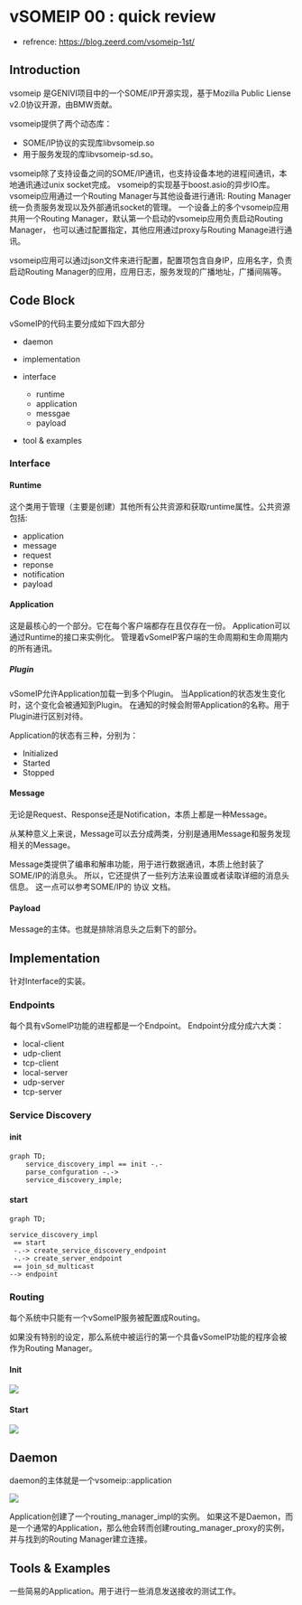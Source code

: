 # vSOMEIP 00 :  quick review

* refrence: https://blog.zeerd.com/vsomeip-1st/

## Introduction
vsomeip 是GENIVI项目中的一个SOME/IP开源实现，基于Mozilla Public Liense v2.0协议开源，由BMW贡献。

vsomeip提供了两个动态库：
* SOME/IP协议的实现库libvsomeip.so
* 用于服务发现的库libvsomeip-sd.so。

vsomeip除了支持设备之间的SOME/IP通讯，也支持设备本地的进程间通讯，本地通讯通过unix socket完成。
vsomeip的实现基于boost.asio的异步IO库。
vsomeip应用通过一个Routing Manager与其他设备进行通讯: Routing Manager统一负责服务发现以及外部通讯socket的管理。
一个设备上的多个vsomeip应用共用一个Routing Manager，默认第一个启动的vsomeip应用负责启动Routing Manager，
也可以通过配置指定，其他应用通过proxy与Routing Manage进行通讯。

vsomeip应用可以通过json文件来进行配置，配置项包含自身IP，应用名字，负责启动Routing Manager的应用，应用日志，服务发现的广播地址，广播间隔等。


## Code Block

vSomeIP的代码主要分成如下四大部分

* daemon

* implementation

* interface
    - runtime
    - application
    - messgae
    - payload

* tool & examples

### Interface

#### Runtime
这个类用于管理（主要是创建）其他所有公共资源和获取runtime属性。公共资源包括:

- application
- message
- request
- reponse
- notification
- payload

#### Application
这是最核心的一个部分。它在每个客户端都存在且仅存在一份。
Application可以通过Runtime的接口来实例化。
管理着vSomeIP客户端的生命周期和生命周期内的所有通讯。

##### Plugin

vSomeIP允许Application加载一到多个Plugin。
当Application的状态发生变化时，这个变化会被通知到Plugin。
在通知的时候会附带Application的名称。用于Plugin进行区别对待。

Application的状态有三种，分别为：
* Initialized
* Started
* Stopped

#### Message
无论是Request、Response还是Notification，本质上都是一种Message。

从某种意义上来说，Message可以去分成两类，分别是通用Message和服务发现相关的Message。

Message类提供了编串和解串功能，用于进行数据通讯，本质上他封装了SOME/IP的消息头。
所以，它还提供了一些列方法来设置或者读取详细的消息头信息。
这一点可以参考SOME/IP的 协议 文档。

#### Payload

Message的主体。也就是排除消息头之后剩下的部分。


## Implementation
针对Interface的实装。 

### Endpoints
每个具有vSomeIP功能的进程都是一个Endpoint。
Endpoint分成分成六大类：

- local-client
- udp-client
- tcp-client
- local-server
- udp-server
- tcp-server


### Service Discovery

#### init

```mermaid
graph TD;
    service_discovery_impl == init -.- 
    parse_confguration -.->
    service_discovery_imple;

```

#### start
```mermaid
graph TD;

service_discovery_impl
 == start 
 -.-> create_service_discovery_endpoint 
 -.-> create_server_endpoint 
 == join_sd_multicast
--> endpoint

```

### Routing

每个系统中只能有一个vSomeIP服务被配置成Routing。

如果没有特别的设定，那么系统中被运行的第一个具备vSomeIP功能的程序会被作为Routing Manager。


#### Init

![](./imgs/vSOMEIP_source_routing_init.png)


#### Start
![](./imgs/vSOMEIP_source_routing_start.png)



## Daemon

daemon的主体就是一个vsomeip::application

![](./imgs/vSOMEIP_source_daemon.png)


Application创建了一个routing_manager_impl的实例。
如果这不是Daemon，而是一个通常的Application，那么他会转而创建routing_manager_proxy的实例，并与找到的Routing Manager建立连接。



## Tools & Examples

一些简易的Application。用于进行一些消息发送接收的测试工作。

